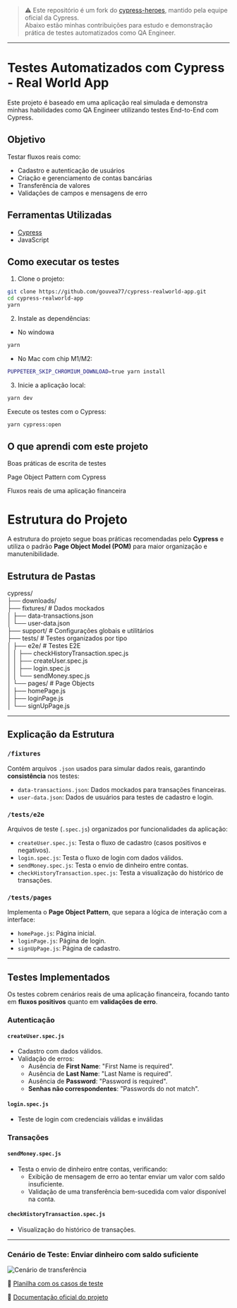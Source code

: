 > ⚠️ Este repositório é um fork do [cypress-heroes]([https://github.com/cypress-io/cypress-realworld-app](https://github.com/cypress-io/cypress-heroes)]), mantido pela equipe oficial da Cypress.  
> Abaixo estão minhas contribuições para estudo e demonstração prática de testes automatizados como QA Engineer.

---

# Testes Automatizados com Cypress - Real World App

Este projeto é baseado em uma aplicação real simulada e demonstra minhas habilidades como QA Engineer utilizando testes End-to-End com Cypress.

## Objetivo

Testar fluxos reais como:

- Cadastro e autenticação de usuários
- Criação e gerenciamento de contas bancárias
- Transferência de valores
- Validações de campos e mensagens de erro

## Ferramentas Utilizadas

- [Cypress](https://www.cypress.io/)
- JavaScript

## Como executar os testes

1. Clone o projeto:

```bash
git clone https://github.com/gouvea77/cypress-realworld-app.git
cd cypress-realworld-app
yarn
```

2. Instale as dependências:

- No windowa

```bash
yarn
```

- No Mac com chip M1/M2:

```bash
PUPPETEER_SKIP_CHROMIUM_DOWNLOAD=true yarn install
```

3. Inicie a aplicação local:

```bash
yarn dev
```

Execute os testes com o Cypress:

```bash
yarn cypress:open
```

## O que aprendi com este projeto

Boas práticas de escrita de testes

Page Object Pattern com Cypress

Fluxos reais de uma aplicação financeira

# Estrutura do Projeto

A estrutura do projeto segue boas práticas recomendadas pelo **Cypress** e utiliza o padrão **Page Object Model (POM)** para maior organização e manutenibilidade.

## Estrutura de Pastas

cypress/<br>
├── downloads/<br>
├── fixtures/ # Dados mockados<br>
│ ├── data-transactions.json<br>
│ └── user-data.json<br>
├── support/ # Configurações globais e utilitários<br>
├── tests/ # Testes organizados por tipo<br>
│ ├── e2e/ # Testes E2E<br>
│ │ ├── checkHistoryTransaction.spec.js<br>
│ │ ├── createUser.spec.js<br>
│ │ ├── login.spec.js<br>
│ │ └── sendMoney.spec.js<br>
│ └── pages/ # Page Objects<br>
│ ├── homePage.js<br>
│ ├── loginPage.js<br>
│ └── signUpPage.js<br>

---

## Explicação da Estrutura

### `/fixtures`

Contém arquivos `.json` usados para simular dados reais, garantindo **consistência** nos testes:

- `data-transactions.json`: Dados mockados para transações financeiras.
- `user-data.json`: Dados de usuários para testes de cadastro e login.

### `/tests/e2e`

Arquivos de teste (`.spec.js`) organizados por funcionalidades da aplicação:

- `createUser.spec.js`: Testa o fluxo de cadastro (casos positivos e negativos).
- `login.spec.js`: Testa o fluxo de login com dados válidos.
- `sendMoney.spec.js`: Testa o envio de dinheiro entre contas.
- `checkHistoryTransaction.spec.js`: Testa a visualização do histórico de transações.

### `/tests/pages`

Implementa o **Page Object Pattern**, que separa a lógica de interação com a interface:

- `homePage.js`: Página inicial.
- `loginPage.js`: Página de login.
- `signUpPage.js`: Página de cadastro.

---

## Testes Implementados

Os testes cobrem cenários reais de uma aplicação financeira, focando tanto em **fluxos positivos** quanto em **validações de erro**.

### Autenticação

#### `createUser.spec.js`

- Cadastro com dados válidos.
- Validação de erros:
  - Ausência de **First Name**: "First Name is required".
  - Ausência de **Last Name**: "Last Name is required".
  - Ausência de **Password**: "Password is required".
  - **Senhas não correspondentes**: "Passwords do not match".

#### `login.spec.js`

- Teste de login com credenciais válidas e inválidas

### Transações

#### `sendMoney.spec.js`

- Testa o envio de dinheiro entre contas, verificando:
  - Exibição de mensagem de erro ao tentar enviar um valor com saldo insuficiente.
  - Validação de uma transferência bem-sucedida com valor disponível na conta.

#### `checkHistoryTransaction.spec.js`

- Visualização do histórico de transações.

---

### Cenário de Teste: Enviar dinheiro com saldo suficiente

![Cenário de transferência](images/captura-planilha-casos-de-testes.png)

🔗 [Planilha com os casos de teste](https://docs.google.com/spreadsheets/d/1jV7b_I7ku_e1gKTIXctP2S4-sKiL_5CY/edit?gid=838253256#gid=838253256)

🔗 [Documentação oficial do projeto](https://github.com/cypress-io/cypress-realworld-app)
